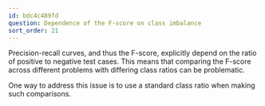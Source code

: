 ```yaml
---
id: bdc4c489fd
question: Dependence of the F-score on class imbalance
sort_order: 21
---
```


Precision-recall curves, and thus the F-score, explicitly depend on the ratio of positive to negative test cases. This means that comparing the F-score across different problems with differing class ratios can be problematic. 

One way to address this issue is to use a standard class ratio when making such comparisons.